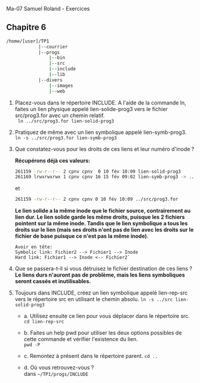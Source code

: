 Ma-07 Samuel Roland - Exercices

## Chapitre 6
```bash
/home/[user]/TP1
            |--courrier
            |--progs
                |--bin
                |--src
                |--include
                |--lib
            |--divers
                |--images
                |--web
```

1. Placez-vous dans le répertoire INCLUDE. A l'aide de la commande ln, faites un lien physique appelé lien-solide-prog3 vers le fichier src/prog3.for avec un chemin relatif.  
` ln ../src/prog3.for lien-solid-prog3`

1. Pratiquez de même avec un lien symbolique appelé lien-symb-prog3.  
`ln -s ../src/prog3.for lien-symb-prog3`

1. Que constatez-vous pour les droits de ces liens et leur numéro d'inode ?

    **Récupérons déjà ces valeurs:**
    ```bash
    261159 -rw-r--r-- 2 cpnv cpnv  0 10 fév 10:09 lien-solid-prog3
    261169 lrwxrwxrwx 1 cpnv cpnv 16 15 fév 09:02 lien-symb-prog3 -> ../src/prog3.for
    ```

    et

    ```bash
    261159 -rw-r--r-- 2 cpnv cpnv 0 10 fév 10:09 ../src/prog3.for
    ```

    **Le lien solide a la même inode que le fichier source, contrairement au lien dur. Le lien solide garde les même droits, puisque les 2 fichiers pointent sur la même inode. Tandis que le lien symbolique a tous les droits sur le lien (mais ses droits n'ont pas de lien avec les droits sur le fichier de base puisque ce n'est pas la même inode)**.

    ```
    Avoir en tête:
    Symbolic link: Fichier2 --> Fichier1 --> Inode
    Hard link: Fichier1 --> Inode <-- Fichier2`
    ```

1. Que se passera-t-il si vous détruisez le fichier destination de ces liens ?
**Le liens durs n'auront pas de problème, mais les liens symboliques seront cassés et inutilisables.**

1. Toujours dans INCLUDE, créez un lien symbolique appelé lien-rep-src vers le répertoire src en utilisant le chemin absolu.
`ln -s ../src lien-solid-prog3`

    - a. Utilisez ensuite ce lien pour vous déplacer dans le répertoire src.  
    `cd lien-rep-src`  

    - b. Faites un help pwd pour utiliser les deux options possibles de cette commande et vérifier l'existence du lien.  
    `pwd -P`

    - c. Remontez à présent dans le répertoire parent.
    `cd ..`

    - d. Où vous retrouvez-vous ?  
    dans `~/TP1/progs/INCLUDE` 
